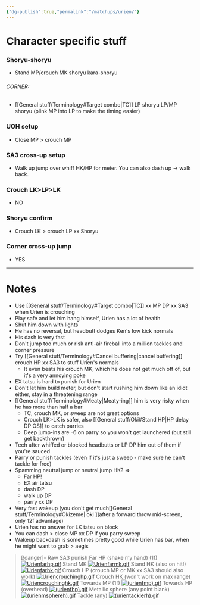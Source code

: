 ```yaml
---
{"dg-publish":true,"permalink":"/matchups/urien/"}
---
```


# Character specific stuff
### Shoryu-shoryu
- Stand MP/crouch MK shoryu kara-shoryu
###### CORNER: 
- [[General stuff/Terminology#Target combo\|TC]] LP shoryu LP/MP shoryu (plink MP into LP to make the timing easier)
### UOH setup
- Close MP > crouch MP
### SA3 cross-up setup
- Walk up jump over whiff HK/HP for meter. You can also dash up -> walk back.
### Crouch LK>LP>LK
- NO
### Shoryu confirm
- Crouch LK > crouch LP xx Shoryu 
### Corner cross-up jump
- YES
***
# Notes
- Use [[General stuff/Terminology#Target combo\|TC]] xx MP DP xx SA3 when Urien is crouching
- Play safe and let him hang himself, Urien has a lot of health
- Shut him down with lights
- He has no reversal, but headbutt dodges Ken's low kick normals
- His dash is very fast
- Don't jump too much or risk anti-air fireball into a million tackles and corner pressure
- Try [[General stuff/Terminology#Cancel buffering\|cancel buffering]] crouch HP xx SA3 to stuff Urien's normals
	- It even beats his crouch MK, which he does not get much off of, but it's a very annoying poke
- EX tatsu is hard to punish for Urien
- Don't let him build meter, but don't start rushing him down like an idiot either, stay in a threatening range
- [[General stuff/Terminology#Meaty\|Meaty-ing]] him is very risky when he has more than half a bar
	- TC, crouch MK, or sweep are not great options
	- Crouch LK>LK is safer, also [[General stuff/Oki#Stand HP\|HP delay DP OS]] to catch parries
	- Deep jump-ins are -6 on parry so you won't get launchered (but still get backthrown)
- Tech after whiffed or blocked headbutts or LP DP him out of them if you're sauced
- Parry or punish tackles (even if it's just a sweep - make sure he can't tackle for free)
- Spamming neutral jump or neutral jump HK? => 
	- Far HP!
	- EX air tatsu
	- dash DP
	- walk up DP
	- parry xx DP
- Very fast wakeup (you don't get much[[General stuff/Terminology#Okizeme\| oki ]]after a forward throw mid-screen, only 12f advantage)
- Urien has no answer for LK tatsu on block
- You can dash > close MP xx DP if you parry sweep
- Wakeup backdash is sometimes pretty good while Urien has bar, when he might want to grab > aegis

> [!danger]- Raw SA3 punish
> Far HP (shake my hand) (1f)
[![Urienfarhp.gif](https://wiki.supercombo.gg/images/d/dc/Urienfarhp.gif)](https://wiki.supercombo.gg/w/File:Urienfarhp.gif)
> Stand MK
[![Urienfarmk.gif](https://wiki.supercombo.gg/images/8/82/Urienfarmk.gif)](https://wiki.supercombo.gg/w/File:Urienfarmk.gif)
> Stand HK (also on hit!)
[![Urienfarhk.gif](https://wiki.supercombo.gg/images/f/f0/Urienfarhk.gif)](https://wiki.supercombo.gg/w/File:Urienfarhk.gif)
> Crouch HP (crouch MP or MK xx SA3 should also work)
[![Uriencrouchinghp.gif](https://wiki.supercombo.gg/images/d/d1/Uriencrouchinghp.gif)](https://wiki.supercombo.gg/w/File:Uriencrouchinghp.gif)
> Crouch HK (won't work on max range)
[![Uriencrouchinghk.gif](https://wiki.supercombo.gg/images/d/d5/Uriencrouchinghk.gif)](https://wiki.supercombo.gg/w/File:Uriencrouchinghk.gif)
> Towards MP (1f)
[![(urienfmp).gif](https://wiki.supercombo.gg/images/3/3b/%28urienfmp%29.gif)](https://wiki.supercombo.gg/w/File:(urienfmp).gif)
> Towards HP (overhead)
[![(urienfhp).gif](https://wiki.supercombo.gg/images/d/d9/%28urienfhp%29.gif)](https://wiki.supercombo.gg/w/File:(urienfhp).gif)
> Metallic sphere (any point blank)
[![(urienmsphereh).gif](https://wiki.supercombo.gg/images/9/94/%28urienmsphereh%29.gif)](https://wiki.supercombo.gg/w/File:(urienmsphereh).gif)
> Tackle (any)
[![(urientacklerh).gif](https://wiki.supercombo.gg/images/f/f4/%28urientacklerh%29.gif)](https://wiki.supercombo.gg/w/File:(urientacklerh).gif)